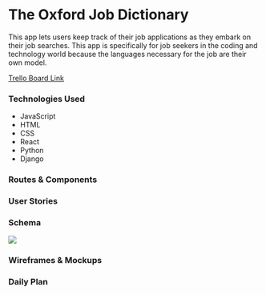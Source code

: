 # The Oxford Job Dictionary

This app lets users keep track of their job applications as they embark on their job searches. This app is specifically for job seekers in the coding and technology world because the languages necessary for the job are their own model. 

[Trello Board Link](https://trello.com/b/lmmx9rYi/unit-4-project)

### Technologies Used
- JavaScript
- HTML
- CSS
- React
- Python
- Django

### Routes & Components

### User Stories


### Schema
<img src="https://i.imgur.com/uqv1hdt.png">

### Wireframes & Mockups

### Daily Plan

